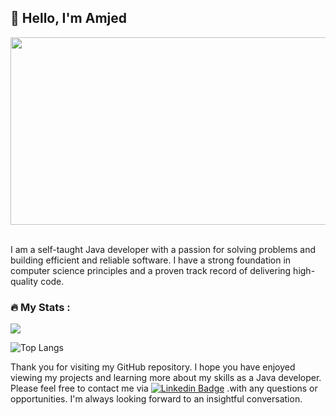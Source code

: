 <h2> 👋 Hello, I'm Amjed </h2>
<div align="center">
  <img src="https://media.giphy.com/media/dWesBcTLavkZuG35MI/giphy.gif" width="600" height="300"/>
</div></br>

I am a self-taught Java developer with a passion for solving problems and building efficient and reliable software. I have a strong foundation in computer science principles and a proven track record of delivering high-quality code.

### :fire: My Stats :
<a href="">
  <img align="centre" src="https://github-readme-stats.vercel.app/api?username=Amjed-Amro&count_private=true&include_all_commits=true&show_icons=true&title_color=007bff&text_color=e7e7e7&icon_color=007bff&bg_color=171c28" />
<a />
 
![Top Langs](https://github-readme-stats.vercel.app/api/top-langs/?username=Amjed-Amro&show_icons=true&theme=radical)
  
Thank you for visiting my GitHub repository. I hope you have enjoyed viewing my projects and learning more about my skills as a Java developer. Please feel free to contact me via [![Linkedin Badge](https://img.shields.io/badge/-Amjed_Amro-blue?style=flat&logo=Linkedin&logoColor=white)](https://www.linkedin.com/in/amjed-amro-61219997/) .with any questions or opportunities. I'm always looking forward to an insightful conversation.
